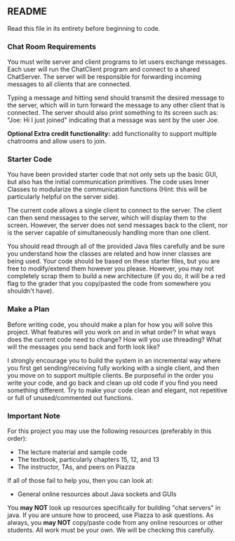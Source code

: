 ## README
Read this file in its entirety before beginning to code.

### Chat Room Requirements
You must write server and client programs to let users exchange messages. Each user will run the ChatClient program and connect to a shared ChatServer.  The server will be responsible for forwarding incoming messages to all clients that are connected.

Typing a message and hitting send should transmit the desired message to the server, which will in turn forward the message to any other client that is connected. The server should also print something to its screen such as: "Joe: Hi I just joined" indicating that a message was sent by the user Joe.

**Optional Extra credit functionality:** add functionality to support multiple chatrooms and allow users to join. 

### Starter Code
You have been provided starter code that not only sets up the basic GUI, but also has the initial communication primitives. The code uses Inner Classes to modularize the communication functions (Hint: this will be particularly helpful on the server side).

The current code allows a single client to connect to the server. The client can then send messages to the server, which will display them to the screen.  However, the server does not send messages back to the client, nor is the server capable of simultaneously handling more than one client.

You should read through all of the provided Java files carefully and be sure you understand how the classes are related and how inner classes are being used. Your code should be based on these starter files, but you are free to modify/extend them however you please.  However, you may not completely scrap them to build a new architecture (if you do, it will be a red flag to the grader that you copy/pasted the code from somewhere you shouldn't have).

### Make a Plan
Before writing code, you should make a plan for how you will solve this project. What features will you work on and in what order? In what ways does the current code need to change?  How will you use threading?  What will the messages you send back and forth look like?

I strongly encourage you to build the system in an incremental way where you first get sending/receiving fully working with a single client, and then you move on to support multiple clients.  Be purposeful in the order you write your code, and go back and clean up old code if you find you need something different.  Try to make your code clean and elegant, not repetitive or full of unused/commented out functions.

### Important Note
For this project you may use the following resources (preferably in this order):
  - The lecture material and sample code
  - The textbook, particularly chapters 15, 12, and 13
  - The instructor, TAs, and peers on Piazza

If all of those fail to help you, then you can look at:
  - General online resources about Java sockets and GUIs

You **may NOT** look up resources specifically for building "chat servers" in java. If you are unsure how to proceed, use Piazza to ask questions.  As always, you **may NOT** copy/paste code from any online resources or other students. All work must be your own. We will be checking this carefully.

